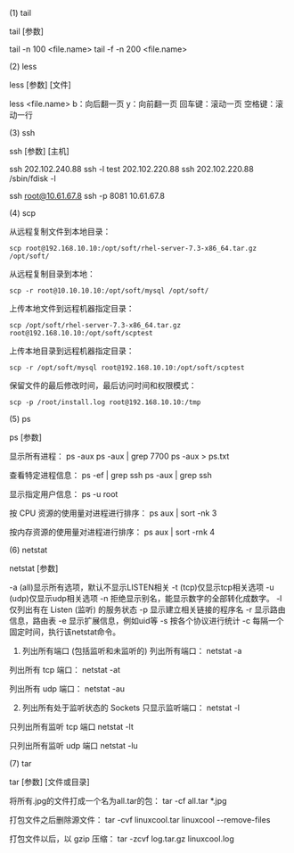 

(1) tail

tail [参数]

tail -n 100 <file.name>
tail -f -n 200 <file.name>

(2) less

less [参数] [文件]

less <file.name>
    b：向后翻一页
    y：向前翻一页
    回车键：滚动一页
    空格键：滚动一行


(3) ssh

ssh [参数] [主机]

ssh 202.102.240.88
ssh -l test 202.102.220.88
ssh 202.102.220.88 /sbin/fdisk -l

ssh root@10.61.67.8
ssh -p 8081 10.61.67.8


(4) scp

从远程复制文件到本地目录：
```
scp root@192.168.10.10:/opt/soft/rhel-server-7.3-x86_64.tar.gz /opt/soft/
```

从远程复制目录到本地：
```
scp -r root@10.10.10.10:/opt/soft/mysql /opt/soft/
```

上传本地文件到远程机器指定目录：
```
scp /opt/soft/rhel-server-7.3-x86_64.tar.gz root@192.168.10.10:/opt/soft/scptest
```

上传本地目录到远程机器指定目录：
```
scp -r /opt/soft/mysql root@192.168.10.10:/opt/soft/scptest
```

保留文件的最后修改时间，最后访问时间和权限模式：
```
scp -p /root/install.log root@192.168.10.10:/tmp
```

(5) ps

ps [参数]

显示所有进程：
    ps -aux
    ps -aux | grep 7700
    ps -aux > ps.txt

查看特定进程信息：
    ps -ef | grep ssh
    ps -aux | grep ssh

显示指定用户信息：
    ps -u root

按 CPU 资源的使用量对进程进行排序：
    ps aux | sort -nk 3

按内存资源的使用量对进程进行排序：
    ps aux | sort -rnk 4

(6) netstat

netstat [参数]

-a (all)显示所有选项，默认不显示LISTEN相关
-t (tcp)仅显示tcp相关选项
-u (udp)仅显示udp相关选项
-n 拒绝显示别名，能显示数字的全部转化成数字。
-l 仅列出有在 Listen (监听) 的服务状态
-p 显示建立相关链接的程序名
-r 显示路由信息，路由表
-e 显示扩展信息，例如uid等
-s 按各个协议进行统计
-c 每隔一个固定时间，执行该netstat命令。

1. 列出所有端口 (包括监听和未监听的)
列出所有端口：
    netstat -a

列出所有 tcp 端口：
    netstat -at

列出所有 udp 端口：
    netstat -au

2. 列出所有处于监听状态的 Sockets
只显示监听端口：
    netstat -l

只列出所有监听 tcp 端口
    netstat -lt

只列出所有监听 udp 端口
    netstat -lu

(7) tar

tar [参数] [文件或目录]

将所有.jpg的文件打成一个名为all.tar的包：
    tar -cf all.tar *.jpg

打包文件之后删除源文件：
    tar -cvf linuxcool.tar linuxcool --remove-files

打包文件以后，以 gzip 压缩：
    tar -zcvf log.tar.gz linuxcool.log